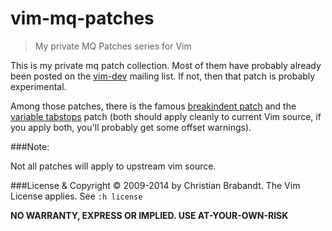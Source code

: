 vim-mq-patches
==============

> My private MQ Patches series for Vim

This is my private mq patch collection. Most of them have probably already been posted on the [vim-dev](http://groups.google.com/group/vim_dev) mailing list. If not, then that patch is probably experimental.

Among those patches, there is the famous [breakindent patch](https://github.com/chrisbra/vim-mq-patches/blob/master/breakindent_patch) and the [variable tabstops](https://github.com/chrisbra/vim-mq-patches/blob/master/var_tabstops_orig) patch (both should apply cleanly to current Vim source, if you apply both, you'll probably get some offset warnings).

###Note:

Not all patches will apply to upstream vim source.



###License & Copyright
© 2009-2014 by Christian Brabandt. The Vim License applies. See `:h license`

__NO WARRANTY, EXPRESS OR IMPLIED.  USE AT-YOUR-OWN-RISK__
